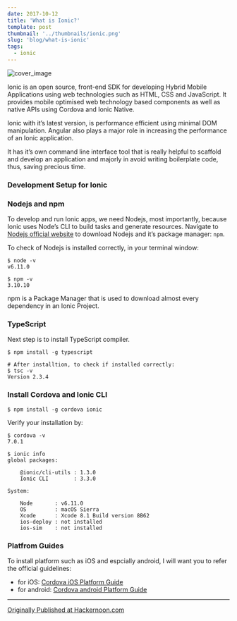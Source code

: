 ```yaml
---
date: 2017-10-12
title: 'What is Ionic?'
template: post
thumbnail: '../thumbnails/ionic.png'
slug: 'blog/what-is-ionic'
tags:
  - ionic
---
```


![cover_image](https://miro.medium.com/max/2400/0*0DfSFC_T8pQhN0D_.jpg)

Ionic is an open source, front-end SDK for developing Hybrid Mobile Applications using web technologies such as HTML, CSS and JavaScript. It provides mobile optimised web technology based components as well as native APIs using Cordova and Ionic Native.

Ionic with it’s latest version, is performance efficient using minimal DOM manipulation. Angular also plays a major role in increasing the performance of an Ionic application.

It has it’s own command line interface tool that is really helpful to scaffold and develop an application and majorly in avoid writing boilerplate code, thus, saving precious time.

### Development Setup for Ionic

### Nodejs and npm

To develop and run Ionic apps, we need Nodejs, most importantly, because Ionic uses Node’s CLI to build tasks and generate resources. Navigate to [Nodejs official website](https://nodejs.org/) to download Nodejs and it’s package manager: `npm`.

To check of Nodejs is installed correctly, in your terminal window:

```shell
$ node -v
v6.11.0

$ npm -v
3.10.10
```

npm is a Package Manager that is used to download almost every dependency in an Ionic Project.

### TypeScript

Next step is to install TypeScript compiler.

```shell
$ npm install -g typescript

# After installtion, to check if installed correctly:
$ tsc -v
Version 2.3.4
```

### Install Cordova and Ionic CLI

```shell
$ npm install -g cordova ionic
```

Verify your installation by:

```shell
$ cordova -v
7.0.1

$ ionic info
global packages:

    @ionic/cli-utils : 1.3.0
    Ionic CLI        : 3.3.0

System:

    Node       : v6.11.0
    OS         : macOS Sierra
    Xcode      : Xcode 8.1 Build version 8B62
    ios-deploy : not installed
    ios-sim    : not installed
```

### Platfrom Guides

To install platform such as iOS and espcially android, I will want you to refer the official guidelines:

- for iOS: [Cordova iOS Platform Guide](https://cordova.apache.org/docs/en/latest/guide/platforms/ios/)
- for android: [Cordova android Platform Guide](https://cordova.apache.org/docs/en/latest/guide/platforms/android/)

---

[Originally Published at Hackernoon.com](https://medium.com/hackernoon/what-is-ionic-c1da6eab0d8a)
